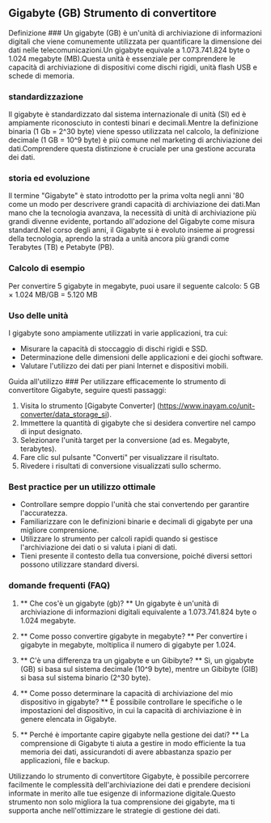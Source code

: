 ## Gigabyte (GB) Strumento di convertitore

Definizione ###
Un gigabyte (GB) è un'unità di archiviazione di informazioni digitali che viene comunemente utilizzata per quantificare la dimensione dei dati nelle telecomunicazioni.Un gigabyte equivale a 1.073.741.824 byte o 1.024 megabyte (MB).Questa unità è essenziale per comprendere le capacità di archiviazione di dispositivi come dischi rigidi, unità flash USB e schede di memoria.

### standardizzazione
Il gigabyte è standardizzato dal sistema internazionale di unità (SI) ed è ampiamente riconosciuto in contesti binari e decimali.Mentre la definizione binaria (1 Gb = 2^30 byte) viene spesso utilizzata nel calcolo, la definizione decimale (1 GB = 10^9 byte) è più comune nel marketing di archiviazione dei dati.Comprendere questa distinzione è cruciale per una gestione accurata dei dati.

### storia ed evoluzione
Il termine "Gigabyte" è stato introdotto per la prima volta negli anni '80 come un modo per descrivere grandi capacità di archiviazione dei dati.Man mano che la tecnologia avanzava, la necessità di unità di archiviazione più grandi divenne evidente, portando all'adozione del Gigabyte come misura standard.Nel corso degli anni, il Gigabyte si è evoluto insieme ai progressi della tecnologia, aprendo la strada a unità ancora più grandi come Terabytes (TB) e Petabyte (PB).

### Calcolo di esempio
Per convertire 5 gigabyte in megabyte, puoi usare il seguente calcolo:
5 GB × 1.024 MB/GB = 5.120 MB

### Uso delle unità
I gigabyte sono ampiamente utilizzati in varie applicazioni, tra cui:
- Misurare la capacità di stoccaggio di dischi rigidi e SSD.
- Determinazione delle dimensioni delle applicazioni e dei giochi software.
- Valutare l'utilizzo dei dati per piani Internet e dispositivi mobili.

Guida all'utilizzo ###
Per utilizzare efficacemente lo strumento di convertitore Gigabyte, seguire questi passaggi:
1. Visita lo strumento [Gigabyte Converter] (https://www.inayam.co/unit-converter/data_storage_si).
2. Immettere la quantità di gigabyte che si desidera convertire nel campo di input designato.
3. Selezionare l'unità target per la conversione (ad es. Megabyte, terabytes).
4. Fare clic sul pulsante "Converti" per visualizzare il risultato.
5. Rivedere i risultati di conversione visualizzati sullo schermo.

### Best practice per un utilizzo ottimale
- Controllare sempre doppio l'unità che stai convertendo per garantire l'accuratezza.
- Familiarizzare con le definizioni binarie e decimali di gigabyte per una migliore comprensione.
- Utilizzare lo strumento per calcoli rapidi quando si gestisce l'archiviazione dei dati o si valuta i piani di dati.
- Tieni presente il contesto della tua conversione, poiché diversi settori possono utilizzare standard diversi.

### domande frequenti (FAQ)

1. ** Che cos'è un gigabyte (gb)? **
Un gigabyte è un'unità di archiviazione di informazioni digitali equivalente a 1.073.741.824 byte o 1.024 megabyte.

2. ** Come posso convertire gigabyte in megabyte? **
Per convertire i gigabyte in megabyte, moltiplica il numero di gigabyte per 1.024.

3. ** C'è una differenza tra un gigabyte e un Gibibyte? **
Sì, un gigabyte (GB) si basa sul sistema decimale (10^9 byte), mentre un Gibibyte (GIB) si basa sul sistema binario (2^30 byte).

4. ** Come posso determinare la capacità di archiviazione del mio dispositivo in gigabyte? **
È possibile controllare le specifiche o le impostazioni del dispositivo, in cui la capacità di archiviazione è in genere elencata in Gigabyte.

5. ** Perché è importante capire gigabyte nella gestione dei dati? **
La comprensione di Gigabyte ti aiuta a gestire in modo efficiente la tua memoria dei dati, assicurandoti di avere abbastanza spazio per applicazioni, file e backup.

Utilizzando lo strumento di convertitore Gigabyte, è possibile percorrere facilmente le complessità dell'archiviazione dei dati e prendere decisioni informate in merito alle tue esigenze di informazione digitale.Questo strumento non solo migliora la tua comprensione dei gigabyte, ma ti supporta anche nell'ottimizzare le strategie di gestione dei dati.